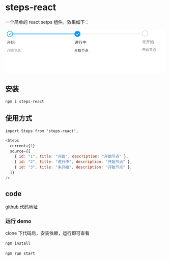 # steps-react

一个简单的 react setps 组件。效果如下：

![效果图](./public/steps.png)

## 安装

```
npm i steps-react
```

## 使用方式

```
import Steps from 'steps-react';
```

```js
<Steps
  current={1}
  source={[
    { id: "1", title: "开始", description: "开始节点" },
    { id: "2", title: "进行中", description: "开始节点" },
    { id: "3", title: "未开始", description: "开始节点" },
  ]}
/>
```

## code

[github 代码地址](https://github.com/codepandy/steps-react)

### 运行 demo

clone 下代码后，安装依赖，运行即可查看

```
npm install

npm run start
```
